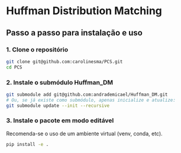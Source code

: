 # Huffman Distribution Matching

## Passo a passo para instalação e uso

### 1. Clone o repositório

```bash
git clone git@github.com:carolinesma/PCS.git
cd PCS
```

### 2. Instale o submódulo Huffman_DM

```bash
git submodule add git@github.com:andrademicael/Huffman_DM.git
# Ou, se já existe como submódulo, apenas inicialize e atualize:
git submodule update --init --recursive
```

### 3. Instale o pacote em modo editável

Recomenda-se o uso de um ambiente virtual (venv, conda, etc).

```bash
pip install -e .
```

